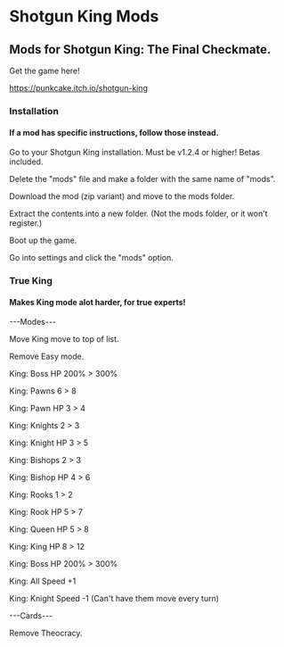 # Shotgun King Mods
## Mods for Shotgun King: The Final Checkmate.

Get the game here!

https://punkcake.itch.io/shotgun-king

### Installation

#### If a mod has specific instructions, follow those instead.

Go to your Shotgun King installation. Must be v1.2.4 or higher! Betas included.

Delete the "mods" file and make a folder with the same name of "mods".

Download the mod (zip variant) and move to the mods folder.

Extract the contents into a new folder. (Not the mods folder, or it won't register.)

Boot up the game.

Go into settings and click the "mods" option.

### True King

#### Makes King mode alot harder, for true experts!

---Modes---

Move King move to top of list.

Remove Easy mode.

King: Boss HP 200% > 300%

King: Pawns 6 > 8

King: Pawn HP 3 > 4

King: Knights 2 > 3

King: Knight HP 3 > 5

King: Bishops 2 > 3

King: Bishop HP 4 > 6

King: Rooks 1 > 2

King: Rook HP 5 > 7

King: Queen HP 5 > 8

King: King HP 8 > 12

King: Boss HP 200% > 300%

King: All Speed +1

King: Knight Speed -1 (Can't have them move every turn)

---Cards---

Remove Theocracy.
